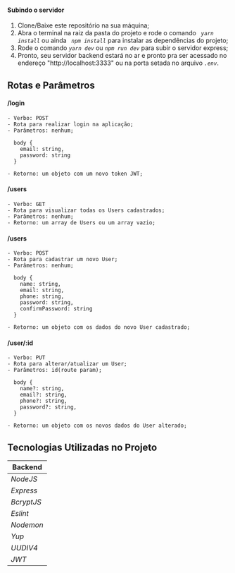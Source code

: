 #### Subindo o servidor
  1. Clone/Baixe este repositório na sua máquina;
  2. Abra o terminal na raiz da pasta do projeto e rode o comando *``` yarn install```*  ou ainda *``` npm install```* para instalar as dependências do projeto;
  3. Rode o comando *``` yarn dev ```* ou *``` npm run dev ```* para subir o servidor express;
  4. Pronto, seu servidor backend estará no ar e pronto pra ser acessado no endereço "http://localhost:3333" ou na porta setada no arquivo *``` .env ```*.

## Rotas e Parâmetros

#### /login
```
- Verbo: POST
- Rota para realizar login na aplicação;
- Parâmetros: nenhum;

  body {
    email: string,
    password: string
  }

- Retorno: um objeto com um novo token JWT;
```

#### /users
```
- Verbo: GET
- Rota para visualizar todas os Users cadastrados;
- Parâmetros: nenhum;
- Retorno: um array de Users ou um array vazio;
```

#### /users
```
- Verbo: POST
- Rota para cadastrar um novo User;
- Parâmetros: nenhum;

  body {
    name: string,
    email: string,
    phone: string,
    password: string,
    confirmPassword: string
  }

- Retorno: um objeto com os dados do novo User cadastrado;
```

#### /user/:id
```
- Verbo: PUT
- Rota para alterar/atualizar um User;
- Parâmetros: id(route param);

  body {
    name?: string,
    email?: string,
    phone?: string,
    password?: string,
  }

- Retorno: um objeto com os novos dados do User alterado;
```


## Tecnologias Utilizadas no Projeto

| **Backend**|
|----------- |
| *NodeJS*   |
| *Express*    |
| *BcryptJS*    |
| *Eslint*     |
| *Nodemon*     |
| *Yup*     |
| *UUDIV4*     |
| *JWT*    |
